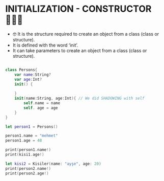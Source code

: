 # INITIALIZATION - CONSTRUCTOR 👩🏻‍💻

- 🤓 It is the structure required to create an object from a class (class or structure).
- It is defined with the word ‘init’.
- It can take parameters to create an object from a class (class or structure).

```swift 

class Persons{
    var name:String?
    var age:Int?
    init() {
        
    }
    init(name:String, age:Int){ // We did SHADOWING with self
        self.name = name
        self. age = age
    }
}

let person1 = Persons()

person1.name = "mehmet"
person1.age = 48

print(person1.name!)
print(kisi1.age!)

let kisi2 = Kisiler(name: "ayşe", age: 20)
print(person2.name!)
print(person2.age!)
```

